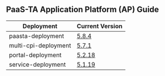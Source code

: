 ## PaaS-TA Application Platform (AP) Guide

|Deployment|Current Version| 
|-------------|-------------|
|paasta-deployment| [5.8.4](https://github.com/PaaS-TA/paasta-deployment/releases/tag/v5.8.4) |  
|multi-cpi-deployment| [5.7.1](https://github.com/PaaS-TA/multi-cpi-deployment/releases/tag/v5.7.1) | 
|portal-deployment| [5.2.18](https://github.com/PaaS-TA/portal-deployment/releases/tag/v5.2.18) | 
|service-deployment| [5.1.19](https://github.com/PaaS-TA/service-deployment/releases/tag/v5.1.19)| 
